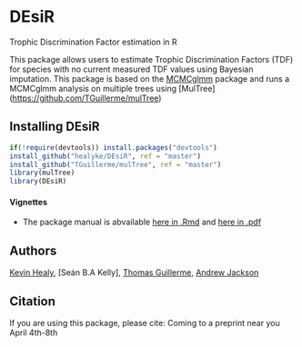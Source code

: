 # DEsiR
Trophic Discrimination Factor estimation in R

This package allows users to estimate Trophic Discrimination Factors (TDF) for species with no current measured TDF values using Bayesian imputation. 
This package is based on the [MCMCglmm](http://cran.r-project.org/web/packages/MCMCglmm/index.html) package
and runs a MCMCglmm analysis on multiple trees using [MulTree] (https://github.com/TGuillerme/mulTree)

## Installing DEsiR
```r
if(!require(devtools)) install.packages("devtools")
install_github("healyke/DEsiR", ref = "master")
install_github("TGuillerme/mulTree", ref = "master")
library(mulTree)
library(DEsiR)
```

#### Vignettes
*  The package manual is abvailable [here in .Rmd](https://github.com/healyke/DEsiR/blob/master/doc/Introduction-to-DEsiR.Rmd) and [here in .pdf](https://github.com/healyke/DEsiR/blob/master/doc/Introduction-to-DEsiR.pdf)


Authors
-------
[Kevin Healy](http://healyke.github.io), [Seán B.A Kelly], [Thomas Guillerme](http://tguillerme.github.io), [Andrew Jackson](https://github.com/AndrewLJackson)

Citation
-------
If you are using this package, please cite: Coming to a preprint near you April 4th-8th
